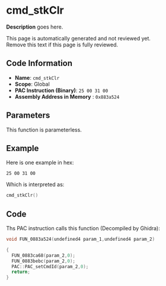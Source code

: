 # cmd_stkClr

**Description** goes here.

This page is automatically generated and not reviewed yet.<br>Remove this text if this page is fully reviewed.

## Code Information

- **Name**: `cmd_stkClr`
- **Scope**: Global
- **PAC Instruction (Binary)**: `25 00 31 00`
- **Assembly Address in Memory** : `0x883a524`

## Parameters

This function is parameterless.


## Example

Here is one example in hex:

```25 00 31 00```

Which is interpreted as:

```c
cmd_stkClr()
```

## Code

Ths PAC instruction calls this function (Decompiled by Ghidra):

```c
void FUN_0883a524(undefined4 param_1,undefined4 param_2)

{
  FUN_0883ca68(param_2,0);
  FUN_0883bebc(param_2,0);
  PAC::PAC_setCmdId(param_2,0);
  return;
}
```

